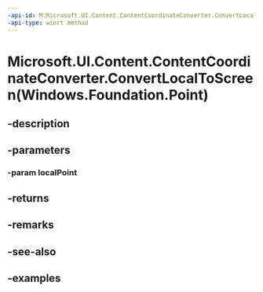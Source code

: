 ```yaml
---
-api-id: M:Microsoft.UI.Content.ContentCoordinateConverter.ConvertLocalToScreen(Windows.Foundation.Point)
-api-type: winrt method
---
```


# Microsoft.UI.Content.ContentCoordinateConverter.ConvertLocalToScreen(Windows.Foundation.Point)

<!--
public Windows.Graphics.PointInt32 ConvertLocalToScreen (Windows.Foundation.Point localPoint);
-->


## -description

## -parameters

### -param localPoint

## -returns

## -remarks

## -see-also

## -examples


